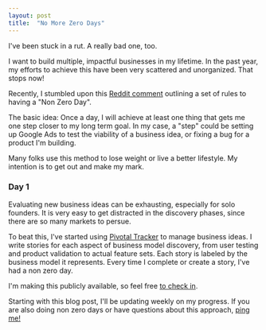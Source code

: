 ```yaml
---
layout: post
title:  "No More Zero Days"
---
```


I've been stuck in a rut. A really bad one, too.

I want to build multiple, impactful businesses in my lifetime. In the past year, my efforts to achieve this have been very scattered and unorganized. That stops now!

Recently, I stumbled upon this
[Reddit comment](https://www.reddit.com/r/getdisciplined/comments/1q96b5/i_just_dont_care_about_myself/cdah4af)
outlining a set of rules to having a "Non Zero Day". 

The basic idea: Once a day, I will achieve at least one thing that gets me one step closer to my long term goal.
In my case, a "step" could be setting up Google Ads to test the viability of a business idea, or fixing a bug for a product I'm building. 

Many folks use this method to lose weight or live a better lifestyle. My intention is to get out and make my mark.

### Day 1

Evaluating new business ideas can be exhausting, especially for solo founders.
It is very easy to get distracted in the discovery phases, since there are so many markets to persue.

To beat this, I've started using [Pivotal Tracker]() to manage business ideas.
I write stories for each aspect of business model discovery, from user testing and product validation to actual feature sets.
Each story is labeled by the business model it represents. Every time I complete or create a story, I've had a non zero day.

I'm making this publicly available, so feel free [to check in](https://www.pivotaltracker.com/n/projects/1545081).

Starting with this blog post, I'll be updating weekly on my progress.
If you are also doing non zero days or have questions about this approach, [ping me!](https://twitter.com/bomatson)
